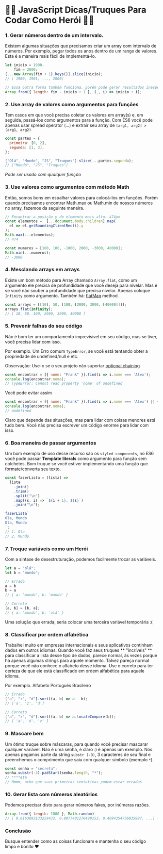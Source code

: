 # 🧙‍♂️ JavaScript Dicas/Truques Para Codar Como Herói 🦸‍♂️

### 1. Gerar números dentro de um intervalo.

Existem algumas situações que precisamos criar um array com intervalo de números. Por exemplo, pegar todos os anos dentro de um range de valores. Esta é a maneira mais fácil de implementá-lo.

```js
let inicio = 1900,
    fim = 2000;
[...new Array(fim + 1).keys()].slice(inicio);
// [ 1900, 1901, ..., 2000]

// Essa outra forma também funciona, porém pode gerar resultados inesperados em ranges muito grandes.
Array.from({ length: fim - inicio + 1 }, (_, i) => inicio + i);
```

### 2. Use array de valores como argumentos para funções

Tem casos em que você precisa coletar os valores em array(s) e, em seguida, passá-los como argumentos para a função. Com ES6 você pode apenas usar spread operator (...) e extrair seu array de `[arg1, arg2] > (arg1, arg2)`

```js
const partes = {
  primeira: [0, 2],
  segunda: [1, 3],
};

["Olá", "Mundo", "JS", "Truques"].slice(...partes.segunda);
// ["Mundo", "JS", "Truques"]
```

_Pode ser usado com qualquer função_


### 3. Use valores como argumentos com método Math
Então, somos bons em espalhar valores para colocá-los em funções. Porém quando precisamos encontrar Math.max ou Math.min de nossos números no array, fazemos da seguinte maneira.

```js
// Encontrar a posição y do elemento mais alto: 474px
const elementos =  [...document.body.children].map(
  el => el.getBoundingClientRect().y
);
Math.max(...elementos);
// 474

const numeros = [100, 100, -1000, 2000, -3000, 40000];
Math.min(...numeros);
// -3000
```

### 4. Mesclando arrays em arrays
Existe um bom método para Array chamado `Array.flat`, como um argumento ele precisa de profundidade que você deseja para nivelar. Mas e se você não souber a profundidade que precisa nivelar. Apenas coloque `Infinity` como argumento. Também há: [flatMap](https://developer.mozilla.org/en-US/docs/Web/JavaScript/Reference/Global_Objects/Array/flatMap) method.

```js
const arrays = [[10], 50, [100, [2000, 3000, [40000]]]];
arrays.flat(Infinity);
// [ 10, 50, 100, 2000, 3000, 40000 ]
```

### 5. Prevenir falhas do seu código
Não é bom ter um comportamento imprevisível em seu código, mas se tiver, você precisa lidar com isso.

Por exemplo. Um Erro comum `TypeError`, se você está tentando obter a propriedade de undefined/null e etc.

Observação: Use-o se o seu projeto não suportar [optional chaining](https://developer.mozilla.org/en-US/docs/Web/JavaScript/Reference/Operators/Optional_chaining?fbclid=IwAR2_X1H9hAPhmChM5ACKNrYHMWb-vA0G7KOmakCmhURzjl5Biy4ta8_bQrM)

```js
const encontrar = [{ nome: "Frank" }].find(i => i.nome === 'Alex');
console.log(encontrar.nome);
// TypeError: Cannot read property 'nome' of undefined
```

Você pode evitar assim
```js
const encontrar = [{ nome: "Frank" }].find(i => i.nome === 'Alex') || {};
console.log(encontrar.nome);
// undefined
```

Claro que depende das situações, mas para lidar com coisas menores está tudo bem. Você não precisa escrever um código enorme para lidar com isso.

### 6. Boa maneira de passar argumentos
Um bom exemplo de uso desse recurso são os `styled-components`, no ES6 você pode passar **Template literals** como argumento para função sem colchetes. Bom truque se você estiver implementando uma função que formate/converta seu texto.

```js
const fazerLista = (lista) =>
  lista
    .join()
    .trim()
    .split("\n")
    .map((s, i) => `${i + 1}. ${s}`)
    .join("\n");

fazerLista`
Ola, Mundo
Ola, Mundo
`;
// 1. Ola
// 2. Mundo
```

### 7. Troque variáveis como um Herói
Com a sintaxe de desestruturação, podemos facilmente trocar as variáveis.

```js
let a = "olá";
let b = "mundo";

// Errado
a = b
b = a
// { a: 'mundo', b: 'mundo' }

// Correto
[a, b] = [b, a];
// { a: 'mundo', b: 'olá' }
```
Uma solução que errada, seria colocar uma terceira variável temporária :(

### 8. Classificar por ordem alfabética
Trabalhei muito em empresas internacionais e seus aplicativos continham dados em outros idiomas. Quando você faz seus truques ** "incríveis" ** para classificar a lista desse tipo de dados, parece normal, às vezes porque há apenas algumas strings para aquele momento. Talvez pareça normal porque você não conhece o alfabeto desse idioma.
Use o correto para ter certeza de que ele está classificado em ordem alfabética para aquele idioma.

Por exemplo. Alfabeto Português Brasileiro
```js
// Errado
["a", "z", "d"].sort((a, b) => a - b);
// ['a', 'z', 'd']

// Correto
["a", "z", "d"].sort((a, b) => a.localeCompare(b));
// [ 'a', 'd', 'z' ]
```

### 9. Mascare bem
Um ótimo truque sobre máscaras, para quando você precisar mascarar qualquer variável. Não é uma senha, é claro :) é apenas um exemplo. Nós apenas pegamos parte da string `substr (-3)`, 3 caracteres de seu final e preenchemos o comprimento que saiu com qualquer símbolo (exemplo `*`)

```js
const senha = "secreta";
senha.substr(-3).padStart(senha.length, "*");
// ****eta
// Hmmm, acho que suas primeiras tentativas podem estar erradas
```

### 10. Gerar lista com números aleatórios

Podemos precisar disto para gerar números fakes, por inúmeras razões.

```jsx
Array.from({ length: 1000 }, Math.random)
// [ 0.6163093133259432, 0.8877401276499153, 0.4094354756035987, ...] - 1000 itens
```

### Conclusão

Busque entender como as coisas funcionam e mantenha o seu código limpo e bonito ❤️

